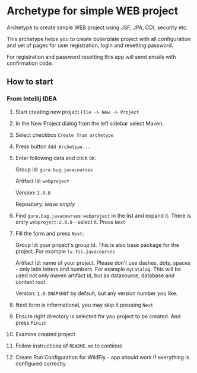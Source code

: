# Archetype for simple WEB project

Archetype to create simple WEB project using JSF, JPA, CDI, security etc.

This archetype helps you to create boilerplate project with all configuration and set of pages for user registration, login and resetting password.

For registration and password resetting this app will send emails with confirmation code.

## How to start

### From Intellij IDEA

1. Start creating new project `File -> New -> Project`

2. In the New Project dialog from the left sidebar select Maven.

3. Select checkbox `Create from archetype`

4. Press button `Add Archetype...`

5. Enter following data and click `OK`:
   
   Group Id:    `guru.bug.javacourses`
   
   Artifact Id: `webproject`
   
   Version:     `2.0.0`
   
   Repository:  *leave empty*
   
6. Find `guru.bug.javacourses:webproject` in the list and expand it. There is entry `webproject:2.0.0` - select it. Press `Next`

7. Fill the form and press `Next`:
   
   Group Id: your project's group id. This is also base package for the project. For example `lv.tsi.javacourses`

   Artifact Id: name of your project. Please don't use dashes, dots, spaces - only latin letters and numbers. For example `myCatalog`. 
   This will be used not only maven artifact id, but as datasource, database and context root.
   
   Version: `1.0-SNAPSHOT` by default, but any version number you like.
   
8. Next form is informational, you may skip it pressing `Next`

9. Ensure right directory is selected for you project to be created. And press `Finish`

10. Examine created project

11. Follow instructions of `README.md` to continue

12. Create Run Configuration for WildFly - app should work if everything is configured correctly. 
